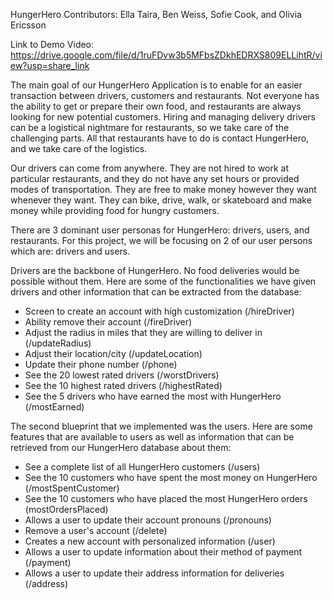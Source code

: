 HungerHero
Contributors: Ella Taira, Ben Weiss, Sofie Cook, and Olivia Ericsson

Link to Demo Video: https://drive.google.com/file/d/1ruFDvw3b5MFbsZDkhEDRXS809ELLihtR/view?usp=share_link 

The main goal of our HungerHero Application is to enable for an easier transaction between drivers, customers and restaurants. Not everyone has the ability to get or prepare their own food, and restaurants are always looking for new potential customers. Hiring and managing delivery drivers can be a logistical nightmare for restaurants, so we take care of the challenging parts. All that restaurants have to do is contact HungerHero, and we take care of the logistics. 

Our drivers can come from anywhere. They are not hired to work at particular restaurants, and they do not have any set hours or provided modes of transportation. They are free to make money however they want whenever they want. They can bike, drive, walk, or skateboard and make money while providing food for hungry customers.

There are 3 dominant user personas for HungerHero: drivers, users, and restaurants. For this project, we will be focusing on 2 of our user persons which are: drivers and users. 

Drivers are the backbone of HungerHero. No food deliveries would be possible without them. Here are some of the functionalities we have given drivers and other information that can be extracted from the database:

- Screen to create an account with high customization (/hireDriver)
- Ability remove their account (/fireDriver)
- Adjust the radius in miles that they are willing to deliver in (/updateRadius)
- Adjust their location/city (/updateLocation)
- Update their phone number (/phone)
- See the 20 lowest rated drivers (/worstDrivers)
- See the 10 highest rated drivers (/highestRated)
- See the 5 drivers who have earned the most with HungerHero (/mostEarned)

The second blueprint that we implemented was the users. Here are some features that are available to users as well as information that can be retrieved from our HungerHero database about them:

- See a complete list of all HungerHero customers (/users)
- See the 10 customers who have spent the most money on HungerHero (/mostSpentCustomer)
- See the 10 customers who have placed the most HungerHero orders (mostOrdersPlaced)
- Allows a user to update their account pronouns (/pronouns)
- Remove a user's account (/delete)
- Creates a new account with personalized information (/user)
- Allows a user to update information about their method of payment (/payment)
- Allows a user to update their address information for deliveries (/address)



